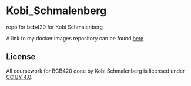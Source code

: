 # Kobi_Schmalenberg
repo for bcb420 for Kobi Schmalenberg

A link to my docker images repository can be found [here](https://hub.docker.com/repositories/bdlsjamal)

## License
All coursework for BCB420 done by Kobi Schmalenberg is licensed under [CC BY 4.0](https://creativecommons.org/licenses/by/4.0/).
